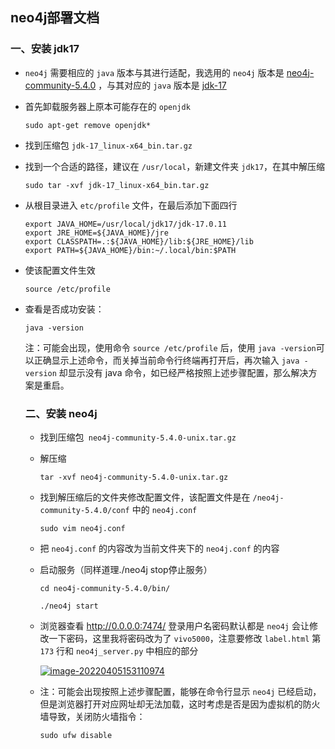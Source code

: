 ## neo4j部署文档

### 一、安装 jdk17

- `neo4j` 需要相应的 `java` 版本与其进行适配，我选用的 `neo4j` 版本是 [neo4j-community-5.4.0](https://rec.ustc.edu.cn/share/c89cf710-33c3-11ef-9e8b-0144f6057c36) ，与其对应的 `java` 版本是 [jdk-17](https://rec.ustc.edu.cn/share/1e5ba680-33c4-11ef-9ce8-7b17a40f075d)

- 首先卸载服务器上原本可能存在的 `openjdk`

  `sudo apt-get remove openjdk*`

- 找到压缩包 `jdk-17_linux-x64_bin.tar.gz `

- 找到一个合适的路径，建议在 `/usr/local`，新建文件夹 `jdk17`，在其中解压缩

  `sudo tar -xvf jdk-17_linux-x64_bin.tar.gz`

- 从根目录进入 `etc/profile` 文件，在最后添加下面四行

  ```
  export JAVA_HOME=/usr/local/jdk17/jdk-17.0.11
  export JRE_HOME=${JAVA_HOME}/jre
  export CLASSPATH=.:${JAVA_HOME}/lib:${JRE_HOME}/lib
  export PATH=${JAVA_HOME}/bin:~/.local/bin:$PATH
  ```

- 使该配置文件生效

  `source /etc/profile`

- 查看是否成功安装：

  `java -version`

  注：可能会出现，使用命令 `source /etc/profile` 后，使用 `java -version`可以正确显示上述命令，而关掉当前命令行终端再打开后，再次输入 `java -version` 却显示没有 java 命令，如已经严格按照上述步骤配置，那么解决方案是重启。

  

  ### 二、安装  neo4j

  - 找到压缩包` neo4j-community-5.4.0-unix.tar.gz`

  - 解压缩

    `tar -xvf neo4j-community-5.4.0-unix.tar.gz`

  - 找到解压缩后的文件夹修改配置文件，该配置文件是在 `/neo4j-community-5.4.0/conf` 中的 `neo4j.conf`

    `sudo vim neo4j.conf`

  - 把 `neo4j.conf` 的内容改为当前文件夹下的 `neo4j.conf` 的内容

  - 启动服务（同样道理./neo4j stop停止服务）

    `cd neo4j-community-5.4.0/bin/`

    `./neo4j start`

  - 浏览器查看 http://0.0.0.0:7474/ 登录用户名密码默认都是 `neo4j` 会让修改一下密码，这里我将密码改为了 `vivo5000`，注意要修改 `label.html` 第 `173` 行和 `neo4j_server.py` 中相应的部分

    [![image-20220405153110974](https://github.com/OSH-2023/My-Glow/raw/main/deploy/src/image-20220405153110974.png)](https://github.com/OSH-2023/My-Glow/blob/main/deploy/src/image-20220405153110974.png)

  - 注：可能会出现按照上述步骤配置，能够在命令行显示 `neo4j` 已经启动，但是浏览器打开对应网址却无法加载，这时考虑是否是因为虚拟机的防火墙导致，关闭防火墙指令：

    `sudo ufw disable`
